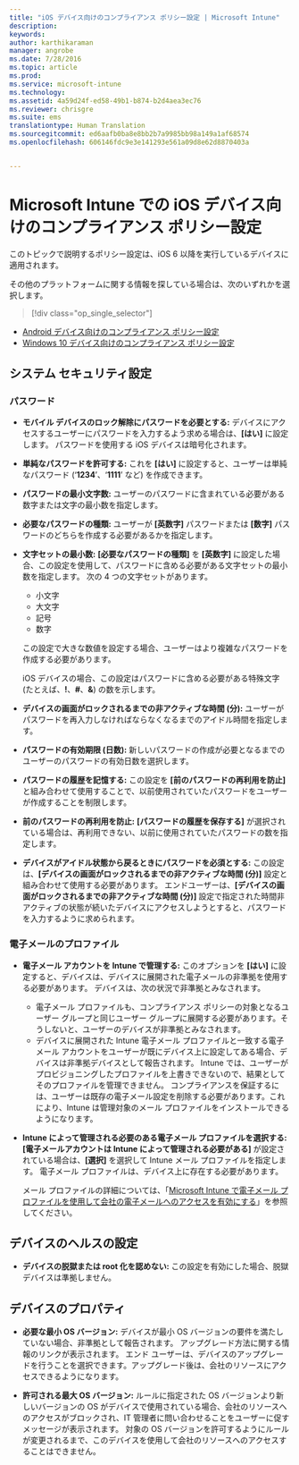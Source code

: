 ```yaml
---
title: "iOS デバイス向けのコンプライアンス ポリシー設定 | Microsoft Intune"
description: 
keywords: 
author: karthikaraman
manager: angrobe
ms.date: 7/28/2016
ms.topic: article
ms.prod: 
ms.service: microsoft-intune
ms.technology: 
ms.assetid: 4a59d24f-ed58-49b1-b874-b2d4aea3ec76
ms.reviewer: chrisgre
ms.suite: ems
translationtype: Human Translation
ms.sourcegitcommit: ed6aafb0ba8e8bb2b7a9985bb98a149a1af68574
ms.openlocfilehash: 606146fdc9e3e141293e561a09d8e62d8870403a


---
```



# Microsoft Intune での iOS デバイス向けのコンプライアンス ポリシー設定

このトピックで説明するポリシー設定は、iOS 6 以降を実行しているデバイスに適用されます。

その他のプラットフォームに関する情報を探している場合は、次のいずれかを選択します。
> [!div class="op_single_selector"]
- [Android デバイス向けのコンプライアンス ポリシー設定](android-compliance-policy-settings-in-microsoft-intune.md)
- [Windows 10 デバイス向けのコンプライアンス ポリシー設定](windows-compliance-policy-settings-in-microsoft-intune.md)

## システム セキュリティ設定
### パスワード
- **モバイル デバイスのロック解除にパスワードを必要とする:** デバイスにアクセスするユーザーにパスワードを入力するよう求める場合は、**[はい]** に設定します。 パスワードを使用する iOS デバイスは暗号化されます。

- **単純なパスワードを許可する:** これを **[はい]** に設定すると、ユーザーは単純なパスワード (‘**1234**’、‘**1111**’ など) を作成できます。

-  **パスワードの最小文字数:** ユーザーのパスワードに含まれている必要がある数字または文字の最小数を指定します。
- **必要なパスワードの種類:** ユーザーが **[英数字]** パスワードまたは **[数字]** パスワードのどちらを作成する必要があるかを指定します。

- **文字セットの最小数:** **[必要なパスワードの種類]** を **[英数字]** に設定した場合、この設定を使用して、パスワードに含める必要がある文字セットの最小数を指定します。 次の 4 つの文字セットがあります。
  -   小文字
  -   大文字
  -   記号
  -   数字

  この設定で大きな数値を設定する場合、ユーザーはより複雑なパスワードを作成する必要があります。

  iOS デバイスの場合、この設定はパスワードに含める必要がある特殊文字 (たとえば、**!**、**#**、**&amp;**) の数を示します。
- **デバイスの画面がロックされるまでの非アクティブな時間 (分):** ユーザーがパスワードを再入力しなければならなくなるまでのアイドル時間を指定します。

- **パスワードの有効期限 (日数):** 新しいパスワードの作成が必要となるまでのユーザーのパスワードの有効日数を選択します。

- **パスワードの履歴を記憶する:** この設定を **[前のパスワードの再利用を防止]** と組み合わせて使用することで、以前使用されていたパスワードをユーザーが作成することを制限します。

- **前のパスワードの再利用を防止:** **[パスワードの履歴を保存する]** が選択されている場合は、再利用できない、以前に使用されていたパスワードの数を指定します。

- **デバイスがアイドル状態から戻るときにパスワードを必須とする:** この設定は、**[デバイスの画面がロックされるまでの非アクティブな時間 (分)]** 設定と組み合わせて使用する必要があります。 エンドユーザーは、**[デバイスの画面がロックされるまでの非アクティブな時間 (分)]** 設定で指定された時間非アクティブの状態が続いたデバイスにアクセスしようとすると、パスワードを入力するように求められます。

### 電子メールのプロファイル
- **電子メール アカウントを Intune で管理する:** このオプションを **[はい]** に設定すると、デバイスは、デバイスに展開された電子メールの非準拠を使用する必要があります。 デバイスは、次の状況で非準拠とみなされます。
  - 電子メール プロファイルも、コンプライアンス ポリシーの対象となるユーザー グループと同じユーザー グループに展開する必要があります。そうしないと、ユーザーのデバイスが非準拠とみなされます。
  - デバイスに展開された Intune 電子メール プロファイルと一致する電子メール アカウントをユーザーが既にデバイス上に設定してある場合、デバイスは非準拠デバイスとして報告されます。 Intune では、ユーザーがプロビジョニングしたプロファイルを上書きできないので、結果としてそのプロファイルを管理できません。 コンプライアンスを保証するには、ユーザーは既存の電子メール設定を削除する必要があります。これにより、Intune は管理対象のメール プロファイルをインストールできるようになります。


- **Intune によって管理される必要のある電子メール プロファイルを選択する:**
   **[電子メールアカウントは Intune によって管理される必要がある]** が設定されている場合は、**[選択]** を選択して Intune メール プロファイルを指定します。 電子メール プロファイルは、デバイス上に存在する必要があります。

     メール プロファイルの詳細については、「[Microsoft Intune で電子メール プロファイルを使用して会社の電子メールへのアクセスを有効にする](configure-access-to-corporate-email-using-email-profiles-with-microsoft-intune.md)」を参照してください。

## デバイスのヘルスの設定

- **デバイスの脱獄または root 化を認めない:** この設定を有効にした場合、脱獄デバイスは準拠しません。

##  デバイスのプロパティ
- **必要な最小 OS バージョン:** デバイスが最小 OS バージョンの要件を満たしていない場合、非準拠として報告されます。
アップグレード方法に関する情報のリンクが表示されます。 エンド ユーザーは、デバイスのアップグレードを行うことを選択できます。アップグレード後は、会社のリソースにアクセスできるようになります。

- **許可される最大 OS バージョン:** ルールに指定された OS バージョンより新しいバージョンの OS がデバイスで使用されている場合、会社のリソースへのアクセスがブロックされ、IT 管理者に問い合わせることをユーザーに促すメッセージが表示されます。 対象の OS バージョンを許可するようにルールが変更されるまで、このデバイスを使用して会社のリソースへのアクセスすることはできません。



<!--HONumber=Jul16_HO4-->


